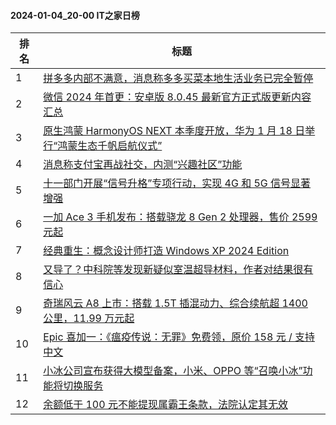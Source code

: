 #### 2024-01-04_20-00  IT之家日榜

| 排名 | 标题|
| --- | ---|
| 1 | [拼多多内部不满意，消息称多多买菜本地生活业务已完全暂停](https://www.ithome.com/0/743/245.htm) |
| 2 | [微信 2024 年首更：安卓版 8.0.45 最新官方正式版更新内容汇总](https://www.ithome.com/0/743/222.htm) |
| 3 | [原生鸿蒙 HarmonyOS NEXT 本季度开放，华为 1 月 18 日举行“鸿蒙生态千帆启航仪式”](https://www.ithome.com/0/743/253.htm) |
| 4 | [消息称支付宝再战社交，内测“兴趣社区”功能](https://www.ithome.com/0/743/261.htm) |
| 5 | [十一部门开展“信号升格”专项行动，实现 4G 和 5G 信号显著增强](https://www.ithome.com/0/743/200.htm) |
| 6 | [一加 Ace 3 手机发布：搭载骁龙 8 Gen 2 处理器，售价 2599 元起](https://www.ithome.com/0/743/371.htm) |
| 7 | [经典重生：概念设计师打造 Windows XP 2024 Edition](https://www.ithome.com/0/743/201.htm) |
| 8 | [又导了？中科院等发现新疑似室温超导材料，作者对结果很有信心](https://www.ithome.com/0/743/330.htm) |
| 9 | [奇瑞风云 A8 上市：搭载 1.5T 插混动力、综合续航超 1400 公里，11.99 万元起](https://www.ithome.com/0/743/211.htm) |
| 10 | [Epic 喜加一：《瘟疫传说：无罪》免费领，原价 158 元 / 支持中文](https://www.ithome.com/0/743/230.htm) |
| 11 | [小冰公司宣布获得大模型备案，小米、OPPO 等“召唤小冰”功能将切换服务](https://www.ithome.com/0/743/308.htm) |
| 12 | [余额低于 100 元不能提现属霸王条款，法院认定其无效](https://www.ithome.com/0/743/323.htm) |
